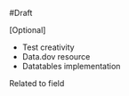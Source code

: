 #Draft

[Optional]

* Test creativity
* Data.dov resource
* Datatables implementation

Related to field
